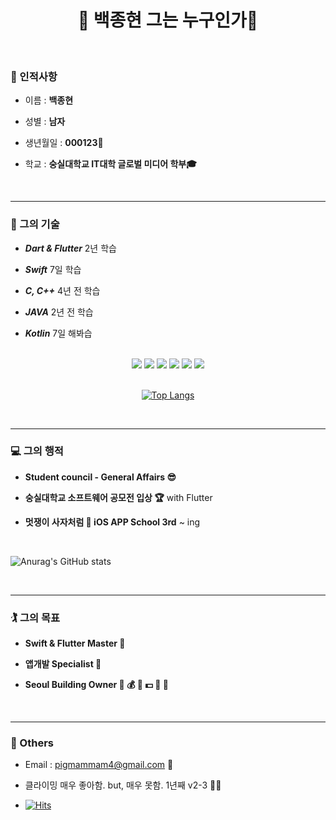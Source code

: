 
<div align="center">

# 🦀 백종현 그는 누구인가🦀

</div>

<br/>

### 🥸 인적사항 

- 이름 : ****백종현****

- 성별 : ****남자****

- 생년월일 : ****000123🎂****

- 학교 : ****숭실대학교 IT대학 글로벌 미디어 학부🎓****
<br/>


---

### 🧠 그의 기술 

- ***Dart & Flutter*** 2년 학습 

- ***Swift*** 7일 학습

- ***C, C++*** 4년 전 학습

- ***JAVA*** 2년 전 학습

- ***Kotlin*** 7일 해봐습

</br>
<div align="center">

<img src="https://img.shields.io/badge/dart-0175C2?style=for-the-badge&logo=Dart&logoColor=white">
<img src="https://img.shields.io/badge/Swift-F05138?style=for-the-badge&logo=Swift&logoColor=white">
<img src="https://img.shields.io/badge/c-a8b9cc?style=for-the-badge&logo=C&logoColor=white">
<img src="https://img.shields.io/badge/c++-00599C?style=for-the-badge&logo=Cplusplus&logoColor=white">
<img src="https://img.shields.io/badge/java-007396?style=for-the-badge&logo=java&logoColor=white">
<img src="https://img.shields.io/badge/Kotlin-7F52FF?style=for-the-badge&logo=Kotlin&logoColor=white">


<br/>
<br/>


[![Top Langs](https://github-readme-stats.vercel.app/api/top-langs/?username=sir-Crab&layout=compact)](https://github.com/anuraghazra/github-readme-stats)

</div>
<br/>

---

### 💻  그의 행적 

- ****Student council - General Affairs 😎****

- ****숭실대학교 소프트웨어 공모전 입상 🏆**** with Flutter

- ****멋쟁이 사자처럼 🦁 iOS APP School 3rd**** ~ ing

<br/>

![Anurag's GitHub stats](https://github-readme-stats.vercel.app/api?username=sir-Crab&theme=transparent&show_icons=true)

<br/>

---

### 🏌️ 그의 목표

- ****Swift & Flutter Master 🥸****

- ****앱개발 Specialist 💪****

- ****Seoul Building Owner 🏢 💰 🏢 💵 🏢 🤑****

<br/>

---

### 🤔 Others

- Email : pigmammam4@gmail.com 📧

- 클라이밍 매우 좋아함. but, 매우 못함. 1년째 v2-3 
🧗‍♀️
- [![Hits](https://hits.seeyoufarm.com/api/count/incr/badge.svg?url=https%3A%2F%2Fgithub.com%2FjonghyunBaik%2Fhit-counter)](https://hits.seeyoufarm.com)                    
